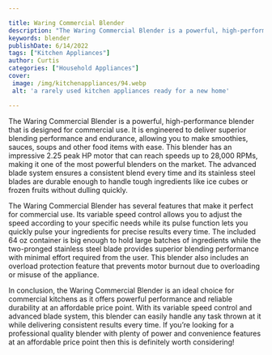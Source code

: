 ```yaml
---

title: Waring Commercial Blender
description: "The Waring Commercial Blender is a powerful, high-performance blender that is designed for commercial use. It is engineered to del...continue on"
keywords: blender
publishDate: 6/14/2022
tags: ["Kitchen Appliances"]
author: Curtis
categories: ["Household Appliances"]
cover: 
 image: /img/kitchenappliances/94.webp
 alt: 'a rarely used kitchen appliances ready for a new home'

---
```


The Waring Commercial Blender is a powerful, high-performance blender that is designed for commercial use. It is engineered to deliver superior blending performance and endurance, allowing you to make smoothies, sauces, soups and other food items with ease. This blender has an impressive 2.25 peak HP motor that can reach speeds up to 28,000 RPMs, making it one of the most powerful blenders on the market. The advanced blade system ensures a consistent blend every time and its stainless steel blades are durable enough to handle tough ingredients like ice cubes or frozen fruits without dulling quickly.

The Waring Commercial Blender has several features that make it perfect for commercial use. Its variable speed control allows you to adjust the speed according to your specific needs while its pulse function lets you quickly pulse your ingredients for precise results every time. The included 64 oz container is big enough to hold large batches of ingredients while the two-pronged stainless steel blade provides superior blending performance with minimal effort required from the user. This blender also includes an overload protection feature that prevents motor burnout due to overloading or misuse of the appliance.

In conclusion, the Waring Commercial Blender is an ideal choice for commercial kitchens as it offers powerful performance and reliable durability at an affordable price point. With its variable speed control and advanced blade system, this blender can easily handle any task thrown at it while delivering consistent results every time. If you’re looking for a professional quality blender with plenty of power and convenience features at an affordable price point then this is definitely worth considering!
